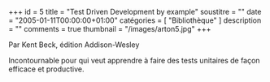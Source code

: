 +++
id = 5
title = "Test Driven Development by example"
soustitre = ""
date = "2005-01-11T00:00:00+01:00"
catégories = [ "Bibliothèque" ]
description = ""
comments = true
thumbnail = "/images/arton5.jpg"
+++

<div class="chapo">Par Kent Beck, édition Addison-Wesley</div>

Incontournable pour qui veut apprendre à faire des tests unitaires de façon efficace et productive.